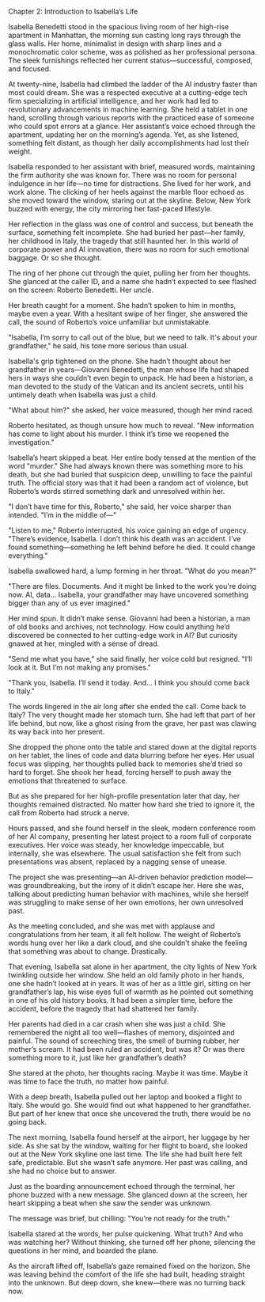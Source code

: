 Chapter 2: Introduction to Isabella’s Life

Isabella Benedetti stood in the spacious living room of her high-rise apartment in Manhattan, the morning sun casting long rays through the glass walls. Her home, minimalist in design with sharp lines and a monochromatic color scheme, was as polished as her professional persona. The sleek furnishings reflected her current status—successful, composed, and focused.

At twenty-nine, Isabella had climbed the ladder of the AI industry faster than most could dream. She was a respected executive at a cutting-edge tech firm specializing in artificial intelligence, and her work had led to revolutionary advancements in machine learning. She held a tablet in one hand, scrolling through various reports with the practiced ease of someone who could spot errors at a glance. Her assistant’s voice echoed through the apartment, updating her on the morning’s agenda. Yet, as she listened, something felt distant, as though her daily accomplishments had lost their weight.

Isabella responded to her assistant with brief, measured words, maintaining the firm authority she was known for. There was no room for personal indulgence in her life—no time for distractions. She lived for her work, and work alone. The clicking of her heels against the marble floor echoed as she moved toward the window, staring out at the skyline. Below, New York buzzed with energy, the city mirroring her fast-paced lifestyle.

Her reflection in the glass was one of control and success, but beneath the surface, something felt incomplete. She had buried her past—her family, her childhood in Italy, the tragedy that still haunted her. In this world of corporate power and AI innovation, there was no room for such emotional baggage. Or so she thought.

The ring of her phone cut through the quiet, pulling her from her thoughts. She glanced at the caller ID, and a name she hadn’t expected to see flashed on the screen: Roberto Benedetti. Her uncle.

Her breath caught for a moment. She hadn’t spoken to him in months, maybe even a year. With a hesitant swipe of her finger, she answered the call, the sound of Roberto’s voice unfamiliar but unmistakable.

"Isabella, I’m sorry to call out of the blue, but we need to talk. It's about your grandfather," he said, his tone more serious than usual.

Isabella's grip tightened on the phone. She hadn’t thought about her grandfather in years—Giovanni Benedetti, the man whose life had shaped hers in ways she couldn’t even begin to unpack. He had been a historian, a man devoted to the study of the Vatican and its ancient secrets, until his untimely death when Isabella was just a child.

"What about him?" she asked, her voice measured, though her mind raced.

Roberto hesitated, as though unsure how much to reveal. "New information has come to light about his murder. I think it’s time we reopened the investigation."

Isabella’s heart skipped a beat. Her entire body tensed at the mention of the word "murder." She had always known there was something more to his death, but she had buried that suspicion deep, unwilling to face the painful truth. The official story was that it had been a random act of violence, but Roberto’s words stirred something dark and unresolved within her.

"I don’t have time for this, Roberto," she said, her voice sharper than intended. "I’m in the middle of—"

"Listen to me," Roberto interrupted, his voice gaining an edge of urgency. "There’s evidence, Isabella. I don’t think his death was an accident. I’ve found something—something he left behind before he died. It could change everything."

Isabella swallowed hard, a lump forming in her throat. "What do you mean?"

"There are files. Documents. And it might be linked to the work you're doing now. AI, data... Isabella, your grandfather may have uncovered something bigger than any of us ever imagined."

Her mind spun. It didn’t make sense. Giovanni had been a historian, a man of old books and archives, not technology. How could anything he’d discovered be connected to her cutting-edge work in AI? But curiosity gnawed at her, mingled with a sense of dread.

"Send me what you have," she said finally, her voice cold but resigned. "I’ll look at it. But I’m not making any promises."

"Thank you, Isabella. I’ll send it today. And... I think you should come back to Italy."

The words lingered in the air long after she ended the call. Come back to Italy? The very thought made her stomach turn. She had left that part of her life behind, but now, like a ghost rising from the grave, her past was clawing its way back into her present.

She dropped the phone onto the table and stared down at the digital reports on her tablet, the lines of code and data blurring before her eyes. Her usual focus was slipping, her thoughts pulled back to memories she’d tried so hard to forget. She shook her head, forcing herself to push away the emotions that threatened to surface.

But as she prepared for her high-profile presentation later that day, her thoughts remained distracted. No matter how hard she tried to ignore it, the call from Roberto had struck a nerve.

Hours passed, and she found herself in the sleek, modern conference room of her AI company, presenting her latest project to a room full of corporate executives. Her voice was steady, her knowledge impeccable, but internally, she was elsewhere. The usual satisfaction she felt from such presentations was absent, replaced by a nagging sense of unease.

The project she was presenting—an AI-driven behavior prediction model—was groundbreaking, but the irony of it didn’t escape her. Here she was, talking about predicting human behavior with machines, while she herself was struggling to make sense of her own emotions, her own unresolved past.

As the meeting concluded, and she was met with applause and congratulations from her team, it all felt hollow. The weight of Roberto’s words hung over her like a dark cloud, and she couldn’t shake the feeling that something was about to change. Drastically.

That evening, Isabella sat alone in her apartment, the city lights of New York twinkling outside her window. She held an old family photo in her hands, one she hadn’t looked at in years. It was of her as a little girl, sitting on her grandfather’s lap, his wise eyes full of warmth as he pointed out something in one of his old history books. It had been a simpler time, before the accident, before the tragedy that had shattered her family.

Her parents had died in a car crash when she was just a child. She remembered the night all too well—flashes of memory, disjointed and painful. The sound of screeching tires, the smell of burning rubber, her mother’s scream. It had been ruled an accident, but was it? Or was there something more to it, just like her grandfather’s death?

She stared at the photo, her thoughts racing. Maybe it was time. Maybe it was time to face the truth, no matter how painful.

With a deep breath, Isabella pulled out her laptop and booked a flight to Italy. She would go. She would find out what happened to her grandfather. But part of her knew that once she uncovered the truth, there would be no going back.

The next morning, Isabella found herself at the airport, her luggage by her side. As she sat by the window, waiting for her flight to board, she looked out at the New York skyline one last time. The life she had built here felt safe, predictable. But she wasn’t safe anymore. Her past was calling, and she had no choice but to answer.

Just as the boarding announcement echoed through the terminal, her phone buzzed with a new message. She glanced down at the screen, her heart skipping a beat when she saw the sender was unknown.

The message was brief, but chilling: "You’re not ready for the truth."

Isabella stared at the words, her pulse quickening. What truth? And who was watching her? Without thinking, she turned off her phone, silencing the questions in her mind, and boarded the plane.

As the aircraft lifted off, Isabella’s gaze remained fixed on the horizon. She was leaving behind the comfort of the life she had built, heading straight into the unknown. But deep down, she knew—there was no turning back now.

